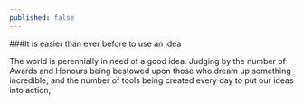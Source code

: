 ```yaml
---
published: false
---
```


###It is easier than ever before to use an idea

The world is perennially in need of a good idea. Judging by the number of Awards and Honours being bestowed upon those who dream up something incredible, and the number of tools being created every day to put our ideas into action, 


